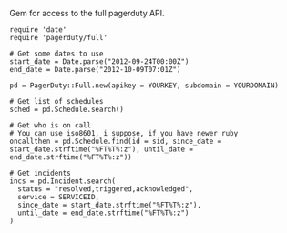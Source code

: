 Gem for access to the full pagerduty API.

    require 'date'
    require 'pagerduty/full'

    # Get some dates to use
    start_date = Date.parse("2012-09-24T00:00Z")
    end_date = Date.parse("2012-10-09T07:01Z")

    pd = PagerDuty::Full.new(apikey = YOURKEY, subdomain = YOURDOMAIN)

    # Get list of schedules
    sched = pd.Schedule.search()

    # Get who is on call
    # You can use iso8601, i suppose, if you have newer ruby
    oncallthen = pd.Schedule.find(id = sid, since_date = start_date.strftime("%FT%T%:z"), until_date = end_date.strftime("%FT%T%:z"))

    # Get incidents
    incs = pd.Incident.search(
      status = "resolved,triggered,acknowledged",
      service = SERVICEID,
      since_date = start_date.strftime("%FT%T%:z"),
      until_date = end_date.strftime("%FT%T%:z")
    )
